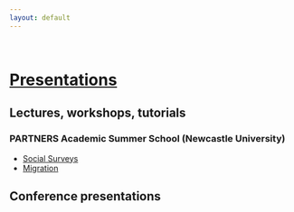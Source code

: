```yaml
---
layout: default
---
```


<br>

# <span style="text-decoration: underline">Presentations</span>

## Lectures, workshops, tutorials 

### PARTNERS Academic Summer School (Newcastle University)
- [Social Surveys](https://cgmoreh.github.io/webslides/PASS2022/SocialSurveys/2022-SocialSurveys)
- [Migration](https://cgmoreh.github.io/webslides/PASS2022/Migration/2022-Migration)

## Conference presentations